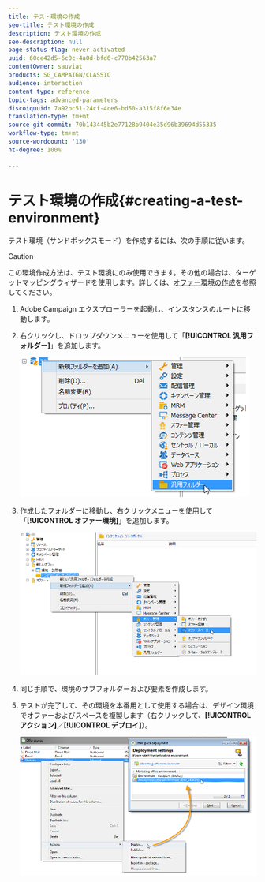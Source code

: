 ```yaml
---
title: テスト環境の作成
seo-title: テスト環境の作成
description: テスト環境の作成
seo-description: null
page-status-flag: never-activated
uuid: 60ce42d5-6c0c-4a0d-bfd6-c778b42563a7
contentOwner: sauviat
products: SG_CAMPAIGN/CLASSIC
audience: interaction
content-type: reference
topic-tags: advanced-parameters
discoiquuid: 7a92bc51-24cf-4ce6-bd50-a315f8f6e34e
translation-type: tm+mt
source-git-commit: 70b143445b2e77128b9404e35d96b39694d55335
workflow-type: tm+mt
source-wordcount: '130'
ht-degree: 100%

---
```



# テスト環境の作成{#creating-a-test-environment}

テスト環境（サンドボックスモード）を作成するには、次の手順に従います。

>[!CAUTION]
>
>この環境作成方法は、テスト環境にのみ使用できます。その他の場合は、ターゲットマッピングウィザードを使用します。詳しくは、[オファー環境の作成](../../interaction/using/live-design-environments.md#creating-an-offer-environment)を参照してください。

1. Adobe Campaign エクスプローラーを起動し、インスタンスのルートに移動します。
1. 右クリックし、ドロップダウンメニューを使用して「**[!UICONTROL 汎用フォルダー]**」を追加します。

   ![](assets/offer_env_creation_001.png)

1. 作成したフォルダーに移動し、右クリックメニューを使用して「**[!UICONTROL オファー環境]**」を追加します。

   ![](assets/offer_env_creation_001bis.png)

1. 同じ手順で、環境のサブフォルダーおよび要素を作成します。
1. テストが完了して、その環境を本番用として使用する場合は、デザイン環境でオファーおよびスペースを複製します（右クリックして、**[!UICONTROL アクション]**／**[!UICONTROL デプロイ]**）。

   ![](assets/migration_interaction_5.png)

